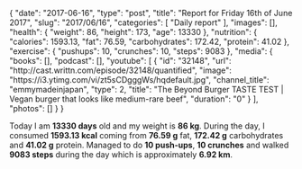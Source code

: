 {
    "date": "2017-06-16",
    "type": "post",
    "title": "Report for Friday 16th of June 2017",
    "slug": "2017\/06\/16",
    "categories": [
        "Daily report"
    ],
    "images": [],
    "health": {
        "weight": 86,
        "height": 173,
        "age": 13330
    },
    "nutrition": {
        "calories": 1593.13,
        "fat": 76.59,
        "carbohydrates": 172.42,
        "protein": 41.02
    },
    "exercise": {
        "pushups": 10,
        "crunches": 10,
        "steps": 9083
    },
    "media": {
        "books": [],
        "podcast": [],
        "youtube": [
            {
                "id": "32148",
                "url": "http:\/\/cast.writtn.com\/episode\/32148\/quantified",
                "image": "https:\/\/i3.ytimg.com\/vi\/zt5sCDgggWs\/hqdefault.jpg",
                "channel_title": "emmymadeinjapan",
                "type": 2,
                "title": "The Beyond Burger TASTE TEST | Vegan burger that looks like medium-rare beef",
                "duration": "0"
            }
        ],
        "photos": []
    }
}

Today I am <strong>13330 days</strong> old and my weight is <strong>86 kg</strong>. During the day, I consumed <strong>1593.13 kcal</strong> coming from <strong>76.59 g</strong> fat, <strong>172.42 g</strong> carbohydrates and <strong>41.02 g</strong> protein. Managed to do <strong>10 push-ups</strong>, <strong>10 crunches</strong> and walked <strong>9083 steps</strong> during the day which is approximately <strong>6.92 km</strong>.